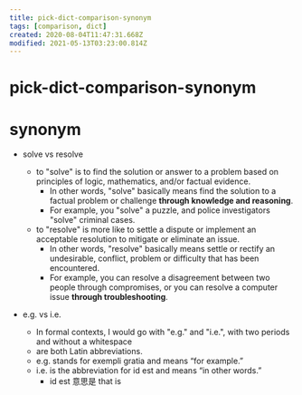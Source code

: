 ```yaml
---
title: pick-dict-comparison-synonym
tags: [comparison, dict]
created: 2020-08-04T11:47:31.668Z
modified: 2021-05-13T03:23:00.814Z
---
```


# pick-dict-comparison-synonym

# synonym

- solve vs resolve
  - to "solve" is to find the solution or answer to a problem based on principles of logic, mathematics, and/or factual evidence.
    - In other words, "solve" basically means find the solution to a factual problem or challenge **through knowledge and reasoning**.
    - For example, you "solve" a puzzle, and police investigators "solve" criminal cases. 
  - to "resolve" is more like to settle a dispute or implement an acceptable resolution to mitigate or eliminate an issue. 
    - In other words, "resolve" basically means settle or rectify an undesirable, conflict, problem or difficulty that has been encountered. 
    - For example, you can resolve a disagreement between two people through compromises, or you can resolve a computer issue **through troubleshooting**.

- e.g. vs i.e.
  - In formal contexts, I would go with "e.g." and "i.e.", with two periods and without a whitespace
  - are both Latin abbreviations.
  - e.g. stands for exempli gratia and means “for example.” 
  - i.e. is the abbreviation for id est and means “in other words.”
    - id est 意思是 that is

